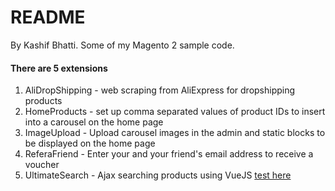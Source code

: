 # README

By Kashif Bhatti.
Some of my Magento 2 sample code.

#### There are 5 extensions
1. AliDropShipping - web scraping from AliExpress for dropshipping products
1. HomeProducts - set up comma separated values of product IDs to insert into a carousel on the home page
1. ImageUpload - Upload carousel images in the admin and static blocks to be displayed on the home page
1. ReferaFriend - Enter your and your friend's email address to receive a voucher
1. UltimateSearch - Ajax searching products using VueJS [test here](https://mag2.preview1.co.uk)